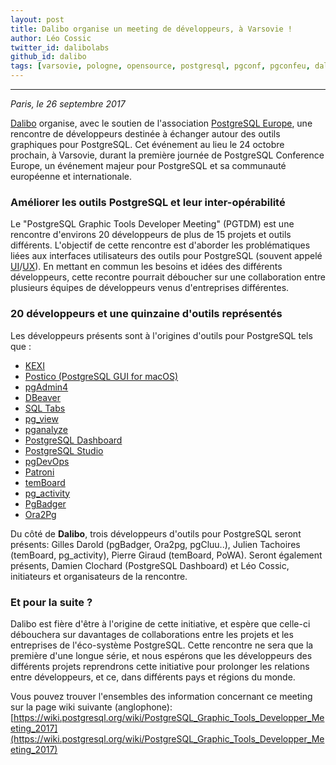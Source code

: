 ```yaml
---
layout: post
title: Dalibo organise un meeting de développeurs, à Varsovie !
author: Léo Cossic
twitter_id: dalibolabs
github_id: dalibo
tags: [varsovie, pologne, opensource, postgresql, pgconf, pgconfeu, dalibo, conférences, europe, développeurs]
---
```


---
*Paris, le 26 septembre 2017*

[Dalibo](https://dalibo.com) organise, avec le soutien de l'association [PostgreSQL Europe](https://www.postgresql.eu), une rencontre de développeurs destinée à échanger autour des outils graphiques pour PostgreSQL. Cet événement au lieu le 24 octobre prochain, à Varsovie, durant la première journée de PostgreSQL Conference Europe, un événement majeur pour PostgreSQL et sa communauté européenne et internationale.

<!--MORE-->

### Améliorer les outils PostgreSQL et leur inter-opérabilité

Le "PostgreSQL Graphic Tools Developer Meeting" (PGTDM) est une rencontre d'environs 20 développeurs de plus de 15 projets et outils différents. L'objectif de cette rencontre est d'aborder les problématiques liées aux interfaces utilisateurs des outils pour PostgreSQL (souvent appelé [UI](https://en.wikipedia.org/wiki/User_interface_design)/[UX](https://fr.wikipedia.org/wiki/Exp%C3%A9rience_utilisateur)). 
En mettant en commun les besoins et idées des différents développeurs, cette recontre pourrait déboucher sur une collaboration entre plusieurs équipes de développeurs venus d'entreprises différentes.


### 20 développeurs et une quinzaine d'outils représentés

Les développeurs présents sont à l'origines d'outils pour PostgreSQL tels que :
  * [KEXI](http://www.kexi-project.org/about.html)
  * [Postico (PostgreSQL GUI for macOS)](https://eggerapps.at/postico/)
  * [pgAdmin4](https://www.pgadmin.org/)
  * [DBeaver](https://dbeaver.jkiss.org/)
  * [SQL Tabs](https://www.sqltabs.com/)
  * [pg_view](https://pypi.python.org/pypi/pg-view)
  * [pganalyze](https://pganalyze.com/)
  * [PostgreSQL Dashboard](https://github.com/daamien/PostgreSQL-Dashboard)
  * [PostgreSQL Studio](http://www.postgresqlstudio.org/)
  * [pgDevOps](https://www.openscg.com/bigsql/pgdevops/)
  * [Patroni](https://github.com/zalando/patroni)
  * [temBoard](http://temboard.io/)
  * [pg_activity](https://github.com/julmon/pg_activity)
  * [PgBadger](http://dalibo.github.io/pgbadger/)
  * [Ora2Pg](http://ora2pg.darold.net/)

Du côté de **Dalibo**, trois développeurs d'outils pour PostgreSQL seront présents: Gilles Darold (pgBadger, Ora2pg, pgCluu..), Julien Tachoires (temBoard, pg_activity), Pierre Giraud (temBoard, PoWA). Seront également présents, Damien Clochard (PostgreSQL Dashboard) et Léo Cossic, initiateurs et organisateurs de la rencontre. 

### Et pour la suite ?

Dalibo est fière d'être à l'origine de cette initiative, et espère que celle-ci débouchera sur davantages de collaborations entre les projets et les entreprises de l'éco-système PostgreSQL. Cette rencontre ne sera que la première d'une longue série, et nous espérons que les développeurs des différents projets reprendrons cette initiative pour prolonger les relations entre développeurs, et ce, dans différents pays et régions du monde.

Vous pouvez trouver l'ensembles des information concernant ce meeting sur la page wiki suivante (anglophone): [https://wiki.postgresql.org/wiki/PostgreSQL_Graphic_Tools_Developper_Meeting_2017](https://wiki.postgresql.org/wiki/PostgreSQL_Graphic_Tools_Developper_Meeting_2017)
